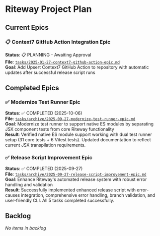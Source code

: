 # Riteway Project Plan

## Current Epics

### 📋 Context7 GitHub Action Integration Epic
**Status**: 📋 PLANNING - Awaiting Approval  
**File**: [`tasks/2025-01-27-context7-github-action-epic.md`](./tasks/2025-01-27-context7-github-action-epic.md)  
**Goal**: Add Upsert Context7 GitHub Action to repository with automatic updates after successful release script runs

## Completed Epics

### ✅ Modernize Test Runner Epic
**Status**: ✅ COMPLETED (2025-10-06)  
**File**: [`tasks/archive/2025-09-27-modernize-test-runner-epic.md`](./tasks/archive/2025-09-27-modernize-test-runner-epic.md)  
**Goal**: Modernize test runner to support native ES modules by separating JSX component tests from core Riteway functionality  
**Result**: Verified native ES module support working with dual test runner setup (31 core tests + 6 Vitest tests). Updated documentation to reflect current JSX transpilation requirements.

### ✅ Release Script Improvement Epic
**Status**: ✅ COMPLETED (2025-09-27)  
**File**: [`tasks/archive/2025-09-27-release-script-improvement-epic.md`](./tasks/archive/2025-09-27-release-script-improvement-epic.md)  
**Goal**: Enhance Riteway's automated release system with robust error handling and validation  
**Result**: Successfully implemented enhanced release script with error-causes integration, comprehensive error handling, branch validation, and user-friendly CLI. All 5 tasks completed successfully.

## Backlog

*No items in backlog*

